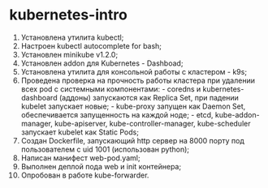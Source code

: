 # kubernetes-intro

1. Установлена утилита kubectl;
2. Настроен kubectl autocomplete for bash;
3. Установлен minikube v1.2.0;
4. Установлен addon для Kubernetes - Dashboad;
5. Установлена утилита для консольной работы с кластером - k9s;
6. Проведена проверка на прочность работы кластера при удалении всех pod с системными компонентами:
		- coredns и kubernetes-dashboard (аддоны) запуcкаются как Replica Set, при падении kubelet запускает новые;
		- kube-proxy запущен как Daemon Set, обеспечивается запущенность на каждой ноде;
		- etcd, kube-addon-manager, kube-apiserver, kube-controller-manager, kube-scheduler запускает kubelet как Static Pods;
7. Создан Dockerfile, запускающий http сервер на 8000 порту под пользователем с uid 1001 (использован python);
8. Написан манифест web-pod.yaml;
9. Выполнен деплой пода web и init контейнера;
10. Опробован в работе kube-forwarder.
